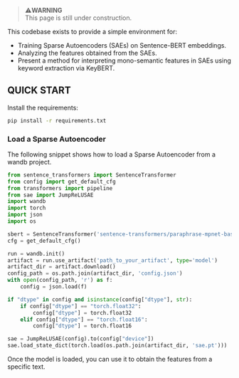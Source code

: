 > ⚠️**WARNING** <br>
> This page is still under construction. 

This codebase exists to provide a simple environment for:

- Training Sparse Autoencoders (SAEs) on Sentence-BERT embeddings. 
- Analyzing the features obtained from the SAEs. 
- Present a method for interpreting mono-semantic features in SAEs using keyword extraction via KeyBERT. 


## QUICK START 
Install the requirements: 
```bash 
pip install -r requirements.txt 
```
### Load a Sparse Autoencoder 
The following snippet shows how to load a Sparse Autoencoder from a wandb project. 
```python 
from sentence_transformers import SentenceTransformer
from config import get_default_cfg
from transformers import pipeline
from sae import JumpReLUSAE
import wandb
import torch
import json
import os

sbert = SentenceTransformer('sentence-transformers/paraphrase-mpnet-base-v2')
cfg = get_default_cfg()

run = wandb.init()
artifact = run.use_artifact('path_to_your_artifact', type='model')
artifact_dir = artifact.download()
config_path = os.path.join(artifact_dir, 'config.json')
with open(config_path, 'r') as f:
    config = json.load(f)

if "dtype" in config and isinstance(config["dtype"], str):
    if config["dtype"] == "torch.float32":
        config["dtype"] = torch.float32
    elif config["dtype"] == "torch.float16":
        config["dtype"] = torch.float16

sae = JumpReLUSAE(config).to(config["device"])
sae.load_state_dict(torch.load(os.path.join(artifact_dir, 'sae.pt')))
```
Once the model is loaded, you can use it to obtain the features from a specific text. 




